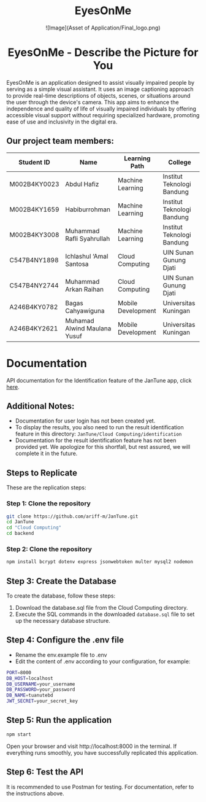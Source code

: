 <div align="center">

# EyesOnMe

![Image](Asset of Application/Final_logo.png)

# EyesOnMe - Describe the Picture for You

</div>

EyesOnMe is an application designed to assist visually impaired people by serving as a simple visual assistant. It uses an image captioning approach to provide real-time descriptions of objects, scenes, or situations around the user through the device's camera. This app aims to enhance the independence and quality of life of visually impaired individuals by offering accessible visual support without requiring specialized hardware, promoting ease of use and inclusivity in the digital era.

## Our project team members:

|  Student ID  | Name                         | Learning Path      | College                    |
|--------------|------------------------------|--------------------|----------------------------|
| M002B4KY0023 | Abdul Hafiz                  | Machine Learning   | Institut Teknologi Bandung |
| M002B4KY1659 | Habiburrohman                | Machine Learning   | Institut Teknologi Bandung |
| M002B4KY3008 | Muhammad Rafli Syahrullah    | Machine Learning   | Institut Teknologi Bandung |
| C547B4NY1898 | Ichlashul ‘Amal Santosa      | Cloud Computing    | UIN Sunan Gunung Djati     |
| C547B4NY2744 | Muhammad Arkan Raihan        | Cloud Computing    | UIN Sunan Gunung Djati     |
| A246B4KY0782 | Bagas Cahyawiguna            | Mobile Development | Universitas Kuningan       |
| A246B4KY2621 | Muhamad Alwind Maulana Yusuf | Mobile Development | Universitas Kuningan       |

# Documentation

API documentation for the Identification feature of the JanTune app, click [here](#).

## Additional Notes:
- Documentation for user login has not been created yet.
- To display the results, you also need to run the result identification feature in this directory: `JanTune/Cloud Computing/identification`
- Documentation for the result identification feature has not been provided yet. We apologize for this shortfall, but rest assured, we will complete it in the future.

## Steps to Replicate

These are the replication steps:

### Step 1: Clone the repository
```bash
git clone https://github.com/ariff-m/JanTune.git
cd JanTune
cd "Cloud Computing"
cd backend
```

### Step 2: Clone the repository
```bash
npm install bcrypt dotenv express jsonwebtoken multer mysql2 nodemon
```


## Step 3: Create the Database

To create the database, follow these steps:

1. Download the database.sql file from the Cloud Computing directory.
2. Execute the SQL commands in the downloaded `database.sql` file to set up the necessary database structure.

## Step 4: Configure the .env file

- Rename the env.example file to .env
- Edit the content of .env according to your configuration, for example:
```bash
PORT=8000 
DB_HOST=localhost 
DB_USERNAME=your_username 
DB_PASSWORD=your_password 
DB_NAME=tuanutebd 
JWT_SECRET=your_secret_key
```

## Step 5: Run the application
```bash
npm start
```

Open your browser and visit http://localhost:8000 in the terminal. If everything runs smoothly, you have successfully replicated this application.

## Step 6: Test the API

It is recommended to use Postman for testing. For documentation, refer to the instructions above.


